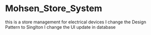 # Mohsen_Store_System
this is a store management for electrical devices
I change the Design Pattern to Singlton 
I change the UI 
update in database
